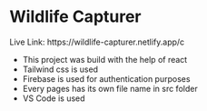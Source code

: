 <h1>Wildlife Capturer</h1>
<p>Live Link: https://wildlife-capturer.netlify.app/c </p>

* This project was build with the help of react
* Tailwind css is used 
* Firebase is used for authentication purposes
* Every pages has its own file name in src folder
* VS Code is used 
